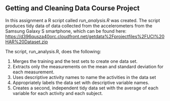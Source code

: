 Getting and Cleaning Data Course Project 
--------------------------
In this assignment a R script called *run_analysis.R* was created. The script produces tidy data of data collected from the accelerometers from the Samsung Galaxy S smartphone, which can be found here:
https://d396qusza40orc.cloudfront.net/getdata%2Fprojectfiles%2FUCI%20HAR%20Dataset.zip 

The script, run_analysis.R, does the following:
1. Merges the training and the test sets to create one data set.
2. Extracts only the measurements on the mean and standard deviation for each measurement. 
3. Uses descriptive activity names to name the activities in the data set
4. Appropriately labels the data set with descriptive variable names. 
5. Creates a second, independent tidy data set with the average of each variable for each activity and each subject. 